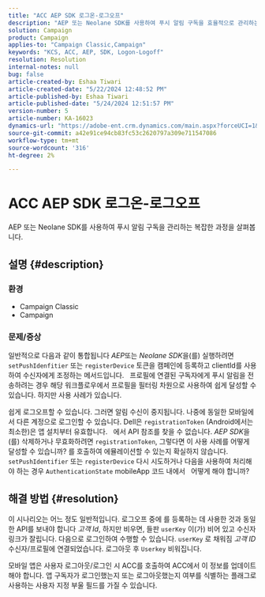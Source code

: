 ```yaml
---
title: "ACC AEP SDK 로그온-로그오프"
description: "AEP 또는 Neolane SDK를 사용하여 푸시 알림 구독을 효율적으로 관리하는 방법을 알아봅니다."
solution: Campaign
product: Campaign
applies-to: "Campaign Classic,Campaign"
keywords: "KCS, ACC, AEP, SDK, Logon-Logoff"
resolution: Resolution
internal-notes: null
bug: false
article-created-by: Eshaa Tiwari
article-created-date: "5/22/2024 12:48:52 PM"
article-published-by: Eshaa Tiwari
article-published-date: "5/24/2024 12:51:57 PM"
version-number: 5
article-number: KA-16023
dynamics-url: "https://adobe-ent.crm.dynamics.com/main.aspx?forceUCI=1&pagetype=entityrecord&etn=knowledgearticle&id=33644fa3-3918-ef11-9f8a-6045bd006793"
source-git-commit: a42e91ce94cb83fc53c2620797a309e711547086
workflow-type: tm+mt
source-wordcount: '316'
ht-degree: 2%

---
```


# ACC AEP SDK 로그온-로그오프


AEP 또는 Neolane SDK를 사용하여 푸시 알림 구독을 관리하는 복잡한 과정을 살펴봅니다.

## 설명 {#description}


### <b>환경</b>

- Campaign Classic
- Campaign


### <b>문제/증상</b>

일반적으로 다음과 같이 통합됩니다 *AEP*&#x200B;또는 *Neolane SDK*&#x200B;을(를) 실행하려면 `setPushIdenfitier` 또는 `registerDevice` 토큰을 캠페인에 등록하고 clientId를 사용하여 수신자에게 조정하는 메서드입니다.
 
프로필에 연결된 구독자에게 푸시 알림을 전송하려는 경우 해당 워크플로우에서 프로필을 필터링 차원으로 사용하여 쉽게 달성할 수 있습니다. 하지만 사용 사례가 있습니다.

쉽게 로그오프할 수 있습니다. 그러면 알림 수신이 중지됩니다. 나중에 동일한 모바일에서 다른 계정으로 로그인할 수 있습니다. Dell은 `registrationToken` (Android에서는 최소한)은 앱 설치부터 유효합니다.
 
에서 API 참조를 찾을 수 없습니다. *AEP SDK*&#x200B;을(를) 삭제하거나 무효화하려면 `registrationToken`, 그렇다면 이 사용 사례를 어떻게 달성할 수 있습니까? 를 호출하여 에뮬레이션할 수 있는지 확실하지 않습니다. `setPushIdentifier` 또는 `registerDevice` 다시 시도하거나 다음을 사용하여 처리해야 하는 경우 `AuthenticationState` mobileApp 코드 내에서
 
어떻게 해야 합니까?


## 해결 방법 {#resolution}


이 시나리오는 어느 정도 일반적입니다. 로그오프 중에 를 등록하는 데 사용한 것과 동일한 API를 보내야 합니다 *고객 Id*, 하지만 비우면, 들판 `userKey` 이(가) 비어 있고 수신자 링크가 잘립니다. 다음으로 로그인하여 수행할 수 있습니다. `userKey` 로 채워짐 *고객 ID*&#x200B;수신자/프로필에 연결되었습니다. 로그아웃 후 `Userkey` 비워집니다.

모바일 앱은 사용자 로그아웃/로그인 시 ACC를 호출하여 ACC에서 이 정보를 업데이트해야 합니다. 앱 구독자가 로그인했는지 또는 로그아웃했는지 여부를 식별하는 플래그로 사용하는 사용자 지정 부울 필드를 가질 수 있습니다.
